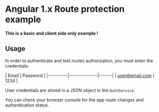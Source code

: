 # Angular 1.x Route protection example

**This is a basic and client side only example !**

## Usage

In order to authenticate and test routes authorization, you must enter the credentials:

| Email   |      Password      |
|----------|:-------------:|------:|
| user@email.com |  1234 |


User credentials are stored in a JSON object in the `AuthService`.

You can check your browser console for the app route changes and authentication status.












